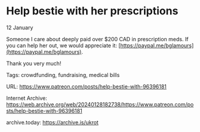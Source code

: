 # Help bestie with her prescriptions
12 January

Someone I care about deeply paid over $200 CAD in prescription meds. If you can help her out, we would appreciate it: [https://paypal.me/bglamours](https://paypal.me/bglamours).

Thank you very much!

Tags: crowdfunding, fundraising, medical bills

URL: https://www.patreon.com/posts/help-bestie-with-96396181

Internet Archive: https://web.archive.org/web/20240128182738/https://www.patreon.com/posts/help-bestie-with-96396181

archive.today: https://archive.is/ukrot
